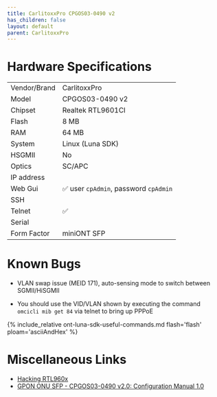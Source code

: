 ```yaml
---
title: CarlitoxxPro CPGOS03-0490 v2
has_children: false
layout: default
parent: CarlitoxxPro
---
```


# Hardware Specifications

|              |                                       |
| ------------ | ------------------------------------- |
| Vendor/Brand | CarlitoxxPro                          |
| Model        | CPGOS03-0490 v2                       |
| Chipset      | Realtek RTL9601CI                     |
| Flash        | 8 MB                                  |
| RAM          | 64 MB                                 |
| System       | Linux (Luna SDK)                      |
| HSGMII       | No                                    |
| Optics       | SC/APC                                |
| IP address   |                                       |
| Web Gui      | ✅ user `cpAdmin`, password `cpAdmin` |
| SSH          |                                       |
| Telnet       | ✅                                    |
| Serial       |                                       |
| Form Factor  | miniONT SFP                           |

# Known Bugs

- VLAN swap issue (MEID 171), auto-sensing mode to switch between SGMII/HiSGMII

- You should use the VID/VLAN shown by executing the command `omcicli mib get 84` via telnet to bring up PPPoE

{% include_relative ont-luna-sdk-useful-commands.md 
    flash='flash' 
    ploam='asciiAndHex' 
%}


# Miscellaneous Links

- [Hacking RTL960x](https://github.com/Anime4000/RTL960x)
- [GPON ONU SFP - CPGOS03-0490 v2.0: Configuration Manual 1.0](https://wiki.rockstable.it/FTTH?action=AttachFile&do=get&target=CPGOS03-0490v2_Configuration-Manual.pdf)

